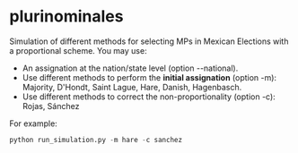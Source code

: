 # plurinominales
Simulation of different methods for selecting MPs in Mexican Elections with a proportional scheme.
You may use:
* An assignation at the nation/state level (option --national).
* Use different methods to perform the **initial assignation** (option -m): Majority, D'Hondt, Saint Lague, Hare, Danish, Hagenbasch.
* Use different methods to correct the non-proportionality (option -c): Rojas, Sánchez

For example:
```python
python run_simulation.py -m hare -c sanchez
```
